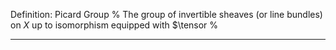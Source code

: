 Definition: Picard Group
%
The group of invertible sheaves (or line bundles) on $X$ up to isomorphism equipped with $\tensor
%

---


